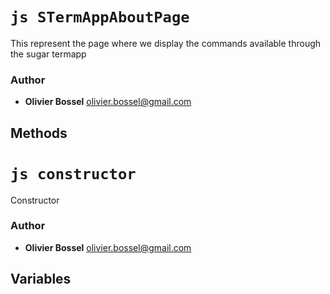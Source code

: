 


<!-- @namespace    sugar.node.termapp.pages -->
<!-- @name    STermAppAboutPage -->

# ```js STermAppAboutPage ```


This represent the page where we display the commands available through the sugar termapp




### Author
- **Olivier Bossel** <a href="mailto:olivier.bossel@gmail.com">olivier.bossel@gmail.com</a> 


## Methods



<!-- @name    constructor -->

# ```js constructor ```


Constructor




### Author
- **Olivier Bossel** <a href="mailto:olivier.bossel@gmail.com">olivier.bossel@gmail.com</a> 


## Variables


